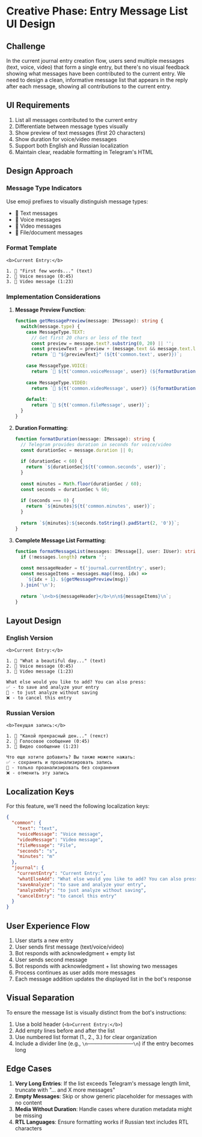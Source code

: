 # Creative Phase: Entry Message List UI Design

## Challenge

In the current journal entry creation flow, users send multiple messages (text, voice, video) that form a single entry, but there's no visual feedback showing what messages have been contributed to the current entry. We need to design a clean, informative message list that appears in the reply after each message, showing all contributions to the current entry.

## UI Requirements

1. List all messages contributed to the current entry
2. Differentiate between message types visually
3. Show preview of text messages (first 20 characters)
4. Show duration for voice/video messages
5. Support both English and Russian localization 
6. Maintain clear, readable formatting in Telegram's HTML

## Design Approach

### Message Type Indicators

Use emoji prefixes to visually distinguish message types:
- 📝 Text messages
- 🎤 Voice messages
- 🎥 Video messages
- 📎 File/document messages

### Format Template

```
<b>Current Entry:</b>

1. 📝 "First few words..." (text)
2. 🎤 Voice message (0:45)
3. 🎥 Video message (1:23)
```

### Implementation Considerations

1. **Message Preview Function**:
   ```typescript
   function getMessagePreview(message: IMessage): string {
     switch(message.type) {
       case MessageType.TEXT:
         // Get first 20 chars or less of the text
         const preview = message.text?.substring(0, 20) || '';
         const previewText = preview + (message.text && message.text.length > 20 ? '...' : '');
         return `📝 "${previewText}" (${t('common.text', user)})`;
         
       case MessageType.VOICE:
         return `🎤 ${t('common.voiceMessage', user)} (${formatDuration(message)})`;
         
       case MessageType.VIDEO:
         return `🎥 ${t('common.videoMessage', user)} (${formatDuration(message)})`;
       
       default:
         return `📎 ${t('common.fileMessage', user)}`;
     }
   }
   ```

2. **Duration Formatting**:
   ```typescript
   function formatDuration(message: IMessage): string {
     // Telegram provides duration in seconds for voice/video
     const durationSec = message.duration || 0;
     
     if (durationSec < 60) {
       return `${durationSec}${t('common.seconds', user)}`;
     }
     
     const minutes = Math.floor(durationSec / 60);
     const seconds = durationSec % 60;
     
     if (seconds === 0) {
       return `${minutes}${t('common.minutes', user)}`;
     }
     
     return `${minutes}:${seconds.toString().padStart(2, '0')}`;
   }
   ```

3. **Complete Message List Formatting**:
   ```typescript
   function formatMessageList(messages: IMessage[], user: IUser): string {
     if (!messages.length) return '';
     
     const messageHeader = t('journal.currentEntry', user);
     const messageItems = messages.map((msg, idx) => 
       `${idx + 1}. ${getMessagePreview(msg)}`
     ).join('\n');
     
     return `\n<b>${messageHeader}</b>\n\n${messageItems}\n`;
   }
   ```

## Layout Design

### English Version
```
<b>Current Entry:</b>

1. 📝 "What a beautiful day..." (text)
2. 🎤 Voice message (0:45)
3. 🎥 Video message (1:23)

What else would you like to add? You can also press:
✅ - to save and analyze your entry
🍑 - to just analyze without saving
❌ - to cancel this entry
```

### Russian Version
```
<b>Текущая запись:</b>

1. 📝 "Какой прекрасный ден..." (текст)
2. 🎤 Голосовое сообщение (0:45)
3. 🎥 Видео сообщение (1:23)

Что еще хотите добавить? Вы также можете нажать:
✅ - сохранить и проанализировать запись
🍑 - только проанализировать без сохранения
❌ - отменить эту запись
```

## Localization Keys

For this feature, we'll need the following localization keys:

```json
{
  "common": {
    "text": "text",
    "voiceMessage": "Voice message",
    "videoMessage": "Video message",
    "fileMessage": "File",
    "seconds": "s",
    "minutes": "m"
  },
  "journal": {
    "currentEntry": "Current Entry:",
    "whatElseAdd": "What else would you like to add? You can also press:",
    "saveAnalyze": "to save and analyze your entry",
    "analyzeOnly": "to just analyze without saving",
    "cancelEntry": "to cancel this entry"
  }
}
```

## User Experience Flow

1. User starts a new entry
2. User sends first message (text/voice/video)
3. Bot responds with acknowledgment + empty list
4. User sends second message
5. Bot responds with acknowledgment + list showing two messages
6. Process continues as user adds more messages
7. Each message addition updates the displayed list in the bot's response

## Visual Separation

To ensure the message list is visually distinct from the bot's instructions:

1. Use a bold header (`<b>Current Entry:</b>`)
2. Add empty lines before and after the list
3. Use numbered list format (1., 2., 3.) for clear organization
4. Include a divider line (e.g., `\n─────────────────\n`) if the entry becomes long

## Edge Cases

1. **Very Long Entries**: If the list exceeds Telegram's message length limit, truncate with "... and X more messages"
2. **Empty Messages**: Skip or show generic placeholder for messages with no content
3. **Media Without Duration**: Handle cases where duration metadata might be missing
4. **RTL Languages**: Ensure formatting works if Russian text includes RTL characters 